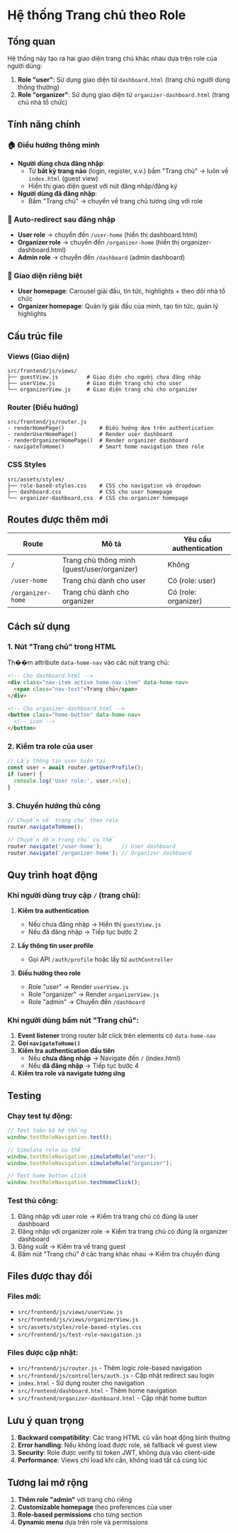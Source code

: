 # Hệ thống Trang chủ theo Role

## Tổng quan

Hệ thống này tạo ra hai giao diện trang chủ khác nhau dựa trên role của người dùng:

1. **Role "user"**: Sử dụng giao diện từ `dashboard.html` (trang chủ người dùng thông thường)
2. **Role "organizer"**: Sử dụng giao diện từ `organizer-dashboard.html` (trang chủ nhà tổ chức)

## Tính năng chính

### 🏠 Điều hướng thông minh
- **Người dùng chưa đăng nhập**:
  - Từ **bất kỳ trang nào** (login, register, v.v.) bấm "Trang chủ" → luôn về `index.html` (guest view)
  - Hiển thị giao diện guest với nút đăng nhập/đăng ký
- **Người dùng đã đăng nhập**:
  - Bấm "Trang chủ" → chuyển về trang chủ tương ứng với role

### 🔄 Auto-redirect sau đăng nhập
- **User role** → chuyển đến `/user-home` (hiển thị dashboard.html)
- **Organizer role** → chuyển đến `/organizer-home` (hiển thị organizer-dashboard.html)
- **Admin role** → chuyển đến `/dashboard` (admin dashboard)

### 🎨 Giao diện riêng biệt
- **User homepage**: Carousel giải đấu, tin tức, highlights + theo dõi nhà tổ chức
- **Organizer homepage**: Quản lý giải đấu của mình, tạo tin tức, quản lý highlights

## Cấu trúc file

### Views (Giao diện)
```
src/frontend/js/views/
├── guestView.js         # Giao diện cho người chưa đăng nhập
├── userView.js          # Giao diện trang chủ cho user
└── organizerView.js     # Giao diện trang chủ cho organizer
```

### Router (Điều hướng)
```
src/frontend/js/router.js
- renderHomePage()           # Điều hướng dựa trên authentication
- renderUserHomePage()       # Render user dashboard
- renderOrganizerHomePage()  # Render organizer dashboard
- navigateToHome()           # Smart home navigation theo role
```

### CSS Styles
```
src/assets/styles/
├── role-based-styles.css    # CSS cho navigation và dropdown
├── dashboard.css            # CSS cho user homepage
└── organizer-dashboard.css  # CSS cho organizer homepage
```

## Routes được thêm mới

| Route | Mô tả | Yêu cầu authentication |
|-------|-------|----------------------|
| `/` | Trang chủ thông minh (guest/user/organizer) | Không |
| `/user-home` | Trang chủ dành cho user | Có (role: user) |
| `/organizer-home` | Trang chủ dành cho organizer | Có (role: organizer) |

## Cách sử dụng

### 1. Nút "Trang chủ" trong HTML
Th��m attribute `data-home-nav` vào các nút trang chủ:

```html
<!-- Cho dashboard.html -->
<div class="nav-item active home-nav-item" data-home-nav>
  <span class="nav-text">Trang chủ</span>
</div>

<!-- Cho organizer-dashboard.html -->
<button class="home-button" data-home-nav>
  <!-- icon -->
</button>
```

### 2. Kiểm tra role của user
```javascript
// Lấy thông tin user hiện tại
const user = await router.getUserProfile();
if (user) {
  console.log('User role:', user.role);
}
```

### 3. Chuyển hướng thủ công
```javascript
// Chuyển về trang chủ theo role
router.navigateToHome();

// Chuyển đến trang chủ cụ thể
router.navigate('/user-home');      // User dashboard
router.navigate('/organizer-home'); // Organizer dashboard
```

## Quy trình hoạt động

### Khi người dùng truy cập `/` (trang chủ):

1. **Kiểm tra authentication**
   - Nếu chưa đăng nhập → Hiển thị `guestView.js`
   - Nếu đã đăng nhập → Tiếp tục bước 2

2. **Lấy thông tin user profile**
   - Gọi API `/auth/profile` hoặc lấy từ `authController`

3. **Điều hướng theo role**
   - Role "user" → Render `userView.js`
   - Role "organizer" → Render `organizerView.js`
   - Role "admin" → Chuyển đến `/dashboard`

### Khi người dùng bấm nút "Trang chủ":

1. **Event listener** trong router bắt click trên elements có `data-home-nav`
2. **Gọi `navigateToHome()`**
3. **Kiểm tra authentication đầu tiên**
   - Nếu **chưa đăng nhập** → Navigate đến `/` (index.html)
   - Nếu **đã đăng nhập** → Tiếp tục bước 4
4. **Kiểm tra role và navigate tương ứng**

## Testing

### Chạy test tự động:
```javascript
// Test toàn bộ hệ thống
window.testRoleNavigation.test();

// Simulate role cụ thể
window.testRoleNavigation.simulateRole("user");
window.testRoleNavigation.simulateRole("organizer");

// Test home button click
window.testRoleNavigation.testHomeClick();
```

### Test thủ công:
1. Đăng nhập với user role → Kiểm tra trang chủ có đúng là user dashboard
2. Đăng nhập với organizer role → Kiểm tra trang chủ có đúng là organizer dashboard
3. Đăng xuất → Kiểm tra về trang guest
4. Bấm nút "Trang chủ" ở các trang khác nhau → Kiểm tra chuyển đúng

## Files được thay đổi

### Files mới:
- `src/frontend/js/views/userView.js`
- `src/frontend/js/views/organizerView.js`
- `src/assets/styles/role-based-styles.css`
- `src/frontend/js/test-role-navigation.js`

### Files được cập nhật:
- `src/frontend/js/router.js` - Thêm logic role-based navigation
- `src/frontend/js/controllers/auth.js` - Cập nhật redirect sau login
- `index.html` - Sử dụng router cho navigation
- `src/frontend/dashboard.html` - Thêm home navigation
- `src/frontend/organizer-dashboard.html` - Cập nhật home button

## Lưu ý quan trọng

1. **Backward compatibility**: Các trang HTML cũ vẫn hoạt động bình thường
2. **Error handling**: Nếu không load được role, sẽ fallback về guest view
3. **Security**: Role được verify từ token JWT, không dựa vào client-side
4. **Performance**: Views chỉ load khi cần, không load tất cả cùng lúc

## Tương lai mở rộng

1. **Thêm role "admin"** với trang chủ riêng
2. **Customizable homepage** theo preferences của user
3. **Role-based permissions** cho từng section
4. **Dynamic menu** dựa trên role và permissions
